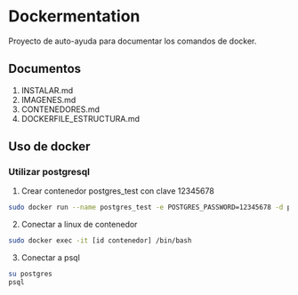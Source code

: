 # Dockermentation

Proyecto de auto-ayuda para documentar los comandos de docker.

## Documentos

1. INSTALAR.md
2. IMAGENES.md
3. CONTENEDORES.md
4. DOCKERFILE_ESTRUCTURA.md

## Uso de docker

### Utilizar postgresql

1. Crear contenedor postgres_test con clave 12345678

```bash
sudo docker run --name postgres_test -e POSTGRES_PASSWORD=12345678 -d postgres
```

2. Conectar a linux de contenedor

```bash
sudo docker exec -it [id contenedor] /bin/bash
```

3. Conectar a psql

```bash
su postgres
psql
```
